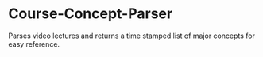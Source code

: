 # Course-Concept-Parser
Parses video lectures and returns a time stamped list of major concepts for easy reference.
